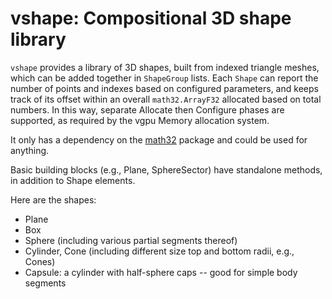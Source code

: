 # vshape: Compositional 3D shape library

`vshape` provides a library of 3D shapes, built from indexed triangle meshes, which can be added together in `ShapeGroup` lists.  Each `Shape` can report the number of points and indexes based on configured parameters, and keeps track of its offset within an overall `math32.ArrayF32` allocated based on total numbers.  In this way, separate Allocate then Configure phases are supported, as required by the vgpu Memory allocation system.

It only has a dependency on the [math32](https://cogentcore.org/core/math32) package and could be used for anything.

Basic building blocks (e.g., Plane, SphereSector) have standalone methods, in addition to Shape elements.

Here are the shapes:

* Plane
* Box
* Sphere (including various partial segments thereof)
* Cylinder, Cone (including different size top and bottom radii, e.g., Cones)
* Capsule: a cylinder with half-sphere caps -- good for simple body segments


